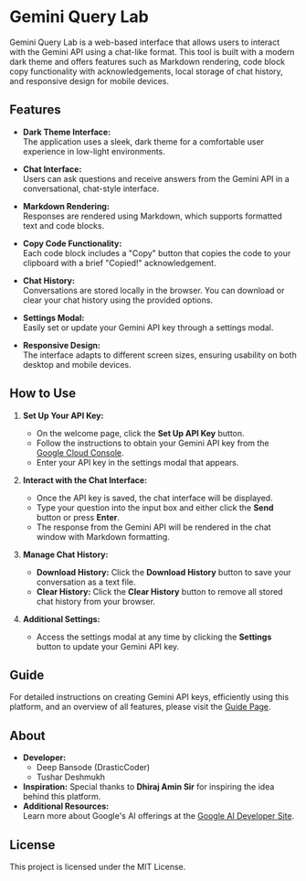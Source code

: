 # Gemini Query Lab

Gemini Query Lab is a web-based interface that allows users to interact with the Gemini API using a chat-like format. This tool is built with a modern dark theme and offers features such as Markdown rendering, code block copy functionality with acknowledgements, local storage of chat history, and responsive design for mobile devices.

## Features

- **Dark Theme Interface:**  
  The application uses a sleek, dark theme for a comfortable user experience in low-light environments.

- **Chat Interface:**  
  Users can ask questions and receive answers from the Gemini API in a conversational, chat-style interface.

- **Markdown Rendering:**  
  Responses are rendered using Markdown, which supports formatted text and code blocks.

- **Copy Code Functionality:**  
  Each code block includes a "Copy" button that copies the code to your clipboard with a brief "Copied!" acknowledgement.

- **Chat History:**  
  Conversations are stored locally in the browser. You can download or clear your chat history using the provided options.

- **Settings Modal:**  
  Easily set or update your Gemini API key through a settings modal.

- **Responsive Design:**  
  The interface adapts to different screen sizes, ensuring usability on both desktop and mobile devices.

## How to Use

1. **Set Up Your API Key:**

   - On the welcome page, click the **Set Up API Key** button.
   - Follow the instructions to obtain your Gemini API key from the [Google Cloud Console](https://console.cloud.google.com).
   - Enter your API key in the settings modal that appears.

2. **Interact with the Chat Interface:**

   - Once the API key is saved, the chat interface will be displayed.
   - Type your question into the input box and either click the **Send** button or press **Enter**.
   - The response from the Gemini API will be rendered in the chat window with Markdown formatting.

3. **Manage Chat History:**

   - **Download History:** Click the **Download History** button to save your conversation as a text file.
   - **Clear History:** Click the **Clear History** button to remove all stored chat history from your browser.

4. **Additional Settings:**
   - Access the settings modal at any time by clicking the **Settings** button to update your Gemini API key.

## Guide

For detailed instructions on creating Gemini API keys, efficiently using this platform, and an overview of all features, please visit the [Guide Page](guide.html).

## About

- **Developer:** 
  * Deep Bansode (DrasticCoder)
  * Tushar Deshmukh
- **Inspiration:** Special thanks to **Dhiraj Amin Sir** for inspiring the idea behind this platform.
- **Additional Resources:**  
  Learn more about Google's AI offerings at the [Google AI Developer Site](https://ai.google.dev/).

## License

This project is licensed under the MIT License.
